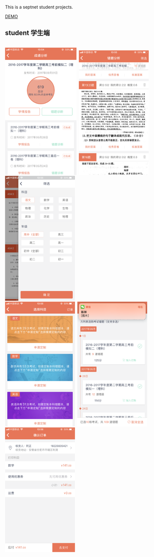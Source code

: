 This is a septnet student projects.

[DEMO](https://youtu.be/LPIh65inWR8)
## student 学生端
</br>
<img src="resources/d1.PNG" width="235"/>&nbsp;
<img src="resources/d2.PNG" width="230"/>&nbsp;
<img src="resources/d3.PNG" width="230"/>&nbsp;
</br>
<img src="resources/d4.PNG" width="230"/>&nbsp;
<img src="resources/d5.PNG" width="230"/>&nbsp;
<img src="resources/d6.PNG" width="230"/>&nbsp;
